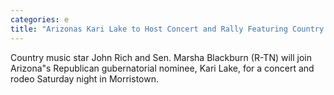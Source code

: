 ```yaml
---
categories: e
title: "Arizonas Kari Lake to Host Concert and Rally Featuring Country Star John Rich Marsha Blackburn"
---
```

Country music star John Rich and Sen. Marsha Blackburn (R-TN) will join Arizona"s Republican gubernatorial nominee, Kari Lake, for a concert and rodeo Saturday night in Morristown.
